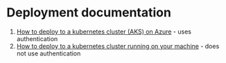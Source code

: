 # Deployment documentation

1. [How to deploy to a kubernetes cluster (AKS) on Azure](./AKS_DEPLOY.md) - uses authentication
2. [How to deploy to a kubernetes cluster running on your machine](./LOCAL_DEPLOY.md) - does not use authentication